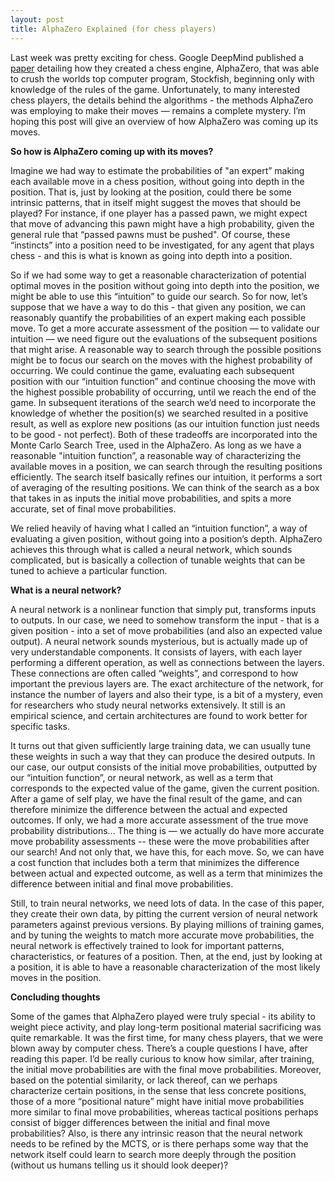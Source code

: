 ```yaml
---
layout: post
title: AlphaZero Explained (for chess players)
---
```


Last week was pretty exciting for chess. 
Google DeepMind published a [paper](https://arxiv.org/abs/1712.01815) detailing how they created a chess engine, AlphaZero, that was able to crush the worlds top computer program, Stockfish, beginning only with knowledge of the rules of the game. 
Unfortunately, to many interested chess players, the details behind the algorithms - the methods AlphaZero was employing to make their moves — remains a complete mystery. 
I’m hoping this post will give an overview of how AlphaZero was coming up its moves. 

**So how is AlphaZero coming up with its moves?**

Imagine we had way to estimate the probabilities of "an expert” making each available move in a chess position, without going into depth in the position. That is, just by looking at the position, could there be some intrinsic patterns, that in itself might suggest the moves that should be played? For instance, if one player has a passed pawn, we might expect that move of advancing this pawn might have a high probability, given the general rule that “passed pawns must be pushed". Of course, these “instincts” into a position need to be investigated, for any agent that plays chess - and this is what is known as going into depth into a position.

So if we had some way to get a reasonable characterization of potential optimal moves in the position without going into depth into the position, we might be able to use this “intuition” to guide our search. So for now, let’s suppose that we have a way to do this - that given any position, we can reasonably quantify the probabilities of an expert making each possible move. To get a more accurate assessment of the position — to validate our intuition — we need figure out the evaluations of the subsequent positions that might arise. A reasonable way to search through the possible positions might be to focus our search on the moves with the highest probability of occurring. We could continue the game, evaluating each subsequent position with our “intuition function” and continue choosing the move with the highest possible probability of occurring, until we reach the end of the game. In subsequent iterations of the search we’d need to incorporate the knowledge of whether the position(s) we searched resulted in a positive result, as well as explore new positions (as our intuition function just needs to be good - not perfect). Both of these tradeoffs are incorporated into the Monte Carlo Search Tree, used in the AlphaZero. As long as we have a reasonable "intuition function”, a reasonable way of characterizing the available moves in a position, we can search through the resulting positions efficiently. The search itself basically refines our intuition, it performs a sort of averaging of the resulting positions. We can think of the search as a box that takes in as inputs the initial move probabilities, and spits a more accurate, set of final move probabilities.

We relied heavily of having what I called an “intuition function”, a way of evaluating a given position, without going into a position’s depth. AlphaZero achieves this through what is called a neural network, which sounds complicated, but is basically a collection of tunable weights that can be tuned to achieve a particular function.

**What is a neural network?**

A neural network is a nonlinear function that simply put, transforms inputs to outputs. In our case, we need to somehow transform the input - that is a given position - into a set of move probabilities (and also an expected value output). A neural network sounds mysterious, but is actually made up of very understandable components. It consists of layers, with each layer performing a different operation, as well as connections between the layers. These connections are often called “weights”, and correspond to how important the previous layers are. The exact architecture of the network, for instance the number of layers and also their type, is a bit of a mystery, even for researchers who study neural networks extensively. It still is an empirical science, and certain architectures are found to work better for specific tasks.

It turns out that given sufficiently large training data, we can usually tune these weights in such a way that they can produce the desired outputs. In our case, our output consists of the initial move probabilities, outputted by our “intuition function”, or neural network, as well as a term that corresponds to the expected value of the game, given the current position. After a game of self play, we have the final result of the game, and can therefore minimize the difference between the actual and expected outcomes. If only, we had a more accurate assessment of the true move probability distributions… The thing is — we actually do have more accurate move probability assessments -- these were the move probabilities after our search! And not only that, we have this, for each move. So, we can have a cost function that includes both a term that minimizes the difference between actual and expected outcome, as well as a term that minimizes the difference between initial and final move probabilities. 

Still, to train neural networks, we need lots of data. In the case of this paper, they create their own data, by pitting the current version of neural network parameters against previous versions. By playing millions of training games, and by tuning the weights to match more accurate move probabilities, the neural network is effectively trained to look for important patterns, characteristics, or features of a position. Then, at the end, just by looking at a position, it is able to have a reasonable characterization of the most likely moves in the position.

**Concluding thoughts**

Some of the games that AlphaZero played were truly special - its ability to weight piece activity, and play long-term positional material sacrificing was quite remarkable. It was the first time, for many chess players, that we were blown away by computer chess. There’s a couple questions I have, after reading this paper. I’d be really curious to know how similar, after training, the initial move probabilities are with the final move probabilities. Moreover, based on the potential similarity, or lack thereof, can we perhaps characterize certain positions, in the sense that less concrete positions, those of a more “positional nature” might have initial move probabilities more similar to final move probabilities, whereas tactical positions perhaps consist of bigger differences between the initial and final move probabilities? Also, is there any intrinsic reason that the neural network needs to be refined by the MCTS, or is there perhaps some way that the network itself could learn to search more deeply through the position (without us humans telling us it should look deeper)?

